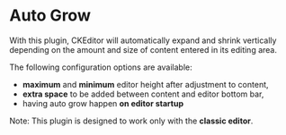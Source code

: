 Auto Grow
=========

With this plugin, CKEditor will automatically expand and shrink vertically depending on the amount and size of content entered in its editing area.

The following configuration options are available:

* **maximum** and **minimum** editor height after adjustment to content,
* **extra space** to be added between content and editor bottom bar,
* having auto grow happen **on editor startup**

Note: This plugin is designed to work only with the **classic editor**.

